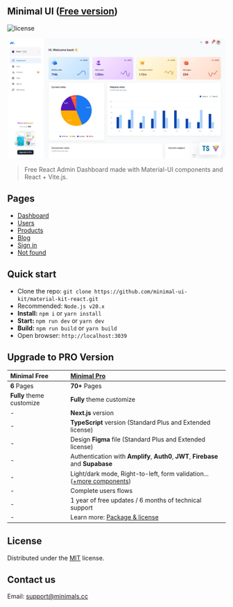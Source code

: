 ## Minimal UI ([Free version](https://free.minimals.cc/))

![license](https://img.shields.io/badge/license-MIT-blue.svg)

![preview](public/assets/images/minimal-free-preview.jpg)

> Free React Admin Dashboard made with Material-UI components and React + Vite.js.

## Pages

- [Dashboard](https://free.minimals.cc/)
- [Users](https://free.minimals.cc/user)
- [Products](https://free.minimals.cc/products)
- [Blog](https://free.minimals.cc/blog)
- [Sign in](https://free.minimals.cc/sign-in)
- [Not found](https://free.minimals.cc/404)

## Quick start

- Clone the repo: `git clone https://github.com/minimal-ui-kit/material-kit-react.git`
- Recommended: `Node.js v20.x`
- **Install:** `npm i` or `yarn install`
- **Start:** `npm run dev` or `yarn dev`
- **Build:** `npm run build` or `yarn build`
- Open browser: `http://localhost:3039`

## Upgrade to PRO Version

| Minimal Free              | [Minimal Pro](https://material-ui.com/store/items/minimal-dashboard/)                                   |
| :------------------------ | :------------------------------------------------------------------------------------------------------ |
| **6** Pages               | **70+** Pages                                                                                           |
| **Fully** theme customize | **Fully** theme customize                                                                               |
| -                         | **Next.js** version                                                                                     |
| -                         | **TypeScript** version (Standard Plus and Extended license)                                             |
| -                         | Design **Figma** file (Standard Plus and Extended license)                                              |
| -                         | Authentication with **Amplify**, **Auth0**, **JWT**, **Firebase** and **Supabase**                      |
| -                         | Light/dark mode, Right-to-left, form validation... ([+more components](https://minimals.cc/components)) |
| -                         | Complete users flows                                                                                    |
| -                         | 1 year of free updates / 6 months of technical support                                                  |
| -                         | Learn more: [Package & license](https://docs.minimals.cc/package)                                       |

## License

Distributed under the [MIT](https://github.com/minimal-ui-kit/minimal.free/blob/main/LICENSE.md) license.

## Contact us

Email: support@minimals.cc
